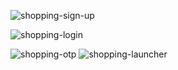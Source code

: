 
![shopping-sign-up](https://github.com/ochiengwilliam/eshopping/assets/88856939/1b55811b-ca75-4c6f-b24d-e72129cda3a8)

![shopping-login](https://github.com/ochiengwilliam/eshopping/assets/88856939/f23d2a11-efb1-461e-89fe-07ddb79ee4b7)

![shopping-otp](https://github.com/ochiengwilliam/eshopping/assets/88856939/2f02ee1b-3145-4762-ae43-3f4c50a0842d)
![shopping-launcher](https://github.com/ochiengwilliam/eshopping/assets/88856939/7d12ed5c-cb6b-43a5-8af6-176b2100f1d3)

